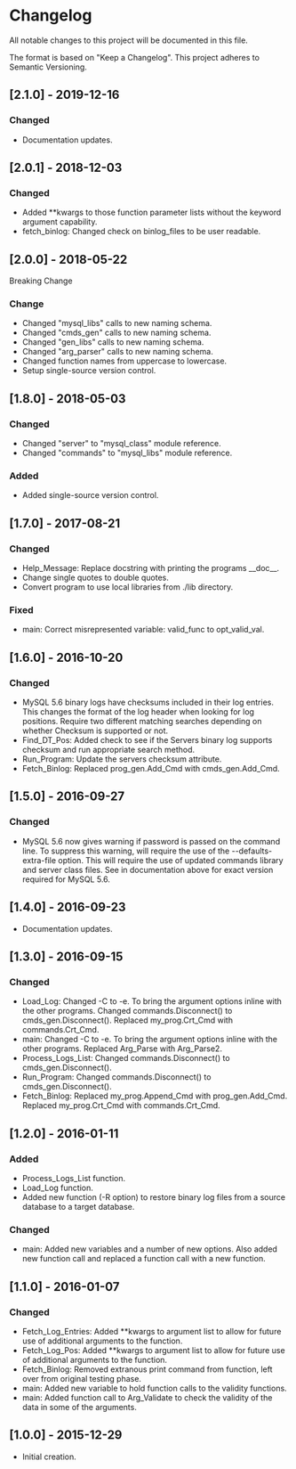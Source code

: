 # Changelog
All notable changes to this project will be documented in this file.

The format is based on "Keep a Changelog".  This project adheres to Semantic Versioning.


## [2.1.0] - 2019-12-16
### Changed
- Documentation updates.


## [2.0.1] - 2018-12-03
### Changed
- Added \*\*kwargs to those function parameter lists without the keyword argument capability.
- fetch_binlog:  Changed check on binlog_files to be user readable.


## [2.0.0] - 2018-05-22
Breaking Change

### Change
- Changed "mysql_libs" calls to new naming schema.
- Changed "cmds_gen" calls to new naming schema.
- Changed "gen_libs" calls to new naming schema.
- Changed "arg_parser" calls to new naming schema.
- Changed function names from uppercase to lowercase.
- Setup single-source version control.


## [1.8.0] - 2018-05-03
### Changed
- Changed "server" to "mysql_class" module reference.
- Changed "commands" to "mysql_libs" module reference.

### Added
- Added single-source version control.


## [1.7.0] - 2017-08-21
### Changed
- Help_Message:  Replace docstring with printing the programs \_\_doc\_\_.
- Change single quotes to double quotes.
- Convert program to use local libraries from ./lib directory.

### Fixed
- main:  Correct misrepresented variable: valid_func to opt_valid_val.


## [1.6.0] - 2016-10-20
### Changed
- MySQL 5.6 binary logs have checksums included in their log entries.  This changes the format of the log header when looking for log positions.  Require two different matching searches depending on whether Checksum is supported or not.
- Find_DT_Pos:  Added check to see if the Servers binary log supports checksum and run appropriate search method.
- Run_Program:  Update the servers checksum attribute.
- Fetch_Binlog:  Replaced prog_gen.Add_Cmd with cmds_gen.Add_Cmd.


## [1.5.0] - 2016-09-27
### Changed
- MySQL 5.6 now gives warning if password is passed on the command line.  To suppress this warning, will require the use of the --defaults-extra-file option.  This will require the use of updated commands library and server class files.  See in documentation above for exact version required for MySQL 5.6.


## [1.4.0] - 2016-09-23
- Documentation updates.


## [1.3.0] - 2016-09-15
### Changed
- Load_Log:  Changed -C to -e.  To bring the argument options inline with the other programs.  Changed commands.Disconnect() to cmds_gen.Disconnect().  Replaced my_prog.Crt_Cmd with commands.Crt_Cmd.
- main:  Changed -C to -e.  To bring the argument options inline with the other programs.  Replaced Arg_Parse with Arg_Parse2.
- Process_Logs_List:  Changed commands.Disconnect() to cmds_gen.Disconnect().
- Run_Program:  Changed commands.Disconnect() to cmds_gen.Disconnect().
- Fetch_Binlog:  Replaced my_prog.Append_Cmd with prog_gen.Add_Cmd.  Replaced my_prog.Crt_Cmd with commands.Crt_Cmd.


## [1.2.0] - 2016-01-11
### Added
- Process_Logs_List function.
- Load_Log function.
- Added new function (-R option) to restore binary log files from a source database to a target database.

### Changed
- main:  Added new variables and a number of new options.  Also added new function call and replaced a function call with a new function.


## [1.1.0] - 2016-01-07
### Changed
- Fetch_Log_Entries:  Added \*\*kwargs to argument list to allow for future use of additional arguments to the function.
- Fetch_Log_Pos:  Added \*\*kwargs to argument list to allow for future use of additional arguments to the function.
- Fetch_Binlog:  Removed extranous print command from function, left over from original testing phase.
- main:  Added new variable to hold function calls to the validity functions.
- main:  Added function call to Arg_Validate to check the validity of the data in some of the arguments.


## [1.0.0] - 2015-12-29
- Initial creation.

